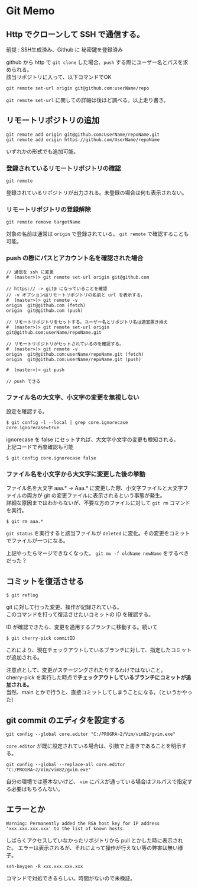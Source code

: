 # Git Memo

## Http でクローンして SSH で通信する。

前提 : SSH生成済み、Github に 秘密鍵を登録済み

github から http で `git clone` した場合、`push` する際にユーザー名とパスを求められる。  
該当リポジトリに入って、以下コマンドでOK

 	git remote set-url origin git@github.com:userName/repo

`git remote set-url` に関しての詳細は後ほど調べる。以上走り書き。

## リモートリポジトリの追加

	git remote add origin git@github.com:UserName/repoName.git
	git remote add origin https://github.com/UserName/repoName
	
いずれかの形式でも追加可能。

### 登録されているリモートリポジトリの確認

	git remote
	
登録されているリポジトリが出力される。未登録の場合は何も表示されない。

### リモートリポジトリの登録解除

	git remote remove targetName

対象の名前は通常は `origin` で登録されている。 `git remote` で確認することも可能。	


### push の際にパスとアカウント名を確認された場合

	// 通信を ssh に変更
	#  (master>)> git remote set-url origin git@github.com

	// https:// -> git@ になっていることを確認
	// -v オプションはリモートリポジトリの名前と url を表示する。
	#  (master>)> git remote -v
	origin  git@github.com (fetch)
	origin  git@github.com (push)

	// リモートリポジトリをセットする。ユーザー名とリポジトリ名は適宜置き換え
	#  (master>)> git remote set-url origin git@github.com:userName/repoName.git

	// リモートリポジトリがセットされているのを確認する。
	#  (master>)> git remote -v
	origin  git@github.com:userName/repoName.git (fetch)
	origin  git@github.com:userName/repoName.git (push)

	#  (master>)> git push

	// push できる
	
### ファイル名の大文字、小文字の変更を無視しない

設定を確認する。

	$ git config -l --local | grep core.ignorecase
	core.ignorecase=true
	
ignorecase を false にセットすれば、大文字小文字の変更も検知される。  
上記コードで再度確認も可能

	$ git config core.ignorecase false
	
### ファイル名を小文字から大文字に変更した後の挙動

ファイル名を大文字 aaa.* -> Aaa.* に変更した際、小文字ファイルと大文字ファイルの両方が git の変更ファイルに表示されるという事態が発生。  
詳細な原因まではわからないが、不要な方のファイルに対して `git rm` コマンドを実行。

	$ git rm aaa.* 

`git status` を実行すると該当ファイルが `deleted` に変化。その変更をコミットでファイルが一つになる。

上記やったらマージできなくなった。 `git mv -f oldName newName` をするべきだった？

## コミットを復活させる

	$ git reflog

git に対して行った変更、操作が記録されている。   
このコマンドを打って復活させたいコミットの ID を確認する。

ID が確認できたら、変更を適用するブランチに移動する。続いて

	$ git cherry-pick commitID

これにより、現在チェックアウトしているブランチに対して、指定したコミットが追加される。

注意点として、変更がステージングされたりするわけではないこと。  
cherry-pick を実行した時点で**チェックアウトしているブランチにコミットが追加される。**  
当然、main とかで行うと、直接コミットしてしまうことになる。（というかやった）

## git commit のエディタを設定する

`git config --global core.editor "C:/PROGRA~2/Vim/vim82/gvim.exe"`

`core.editor` が既に設定されている場合は、引数で上書きであることを明示する。

`git config --global --replace-all core.editor "C:/PROGRA~2/Vim/vim82/gvim.exe"`

自分の環境では基本ないけど、 `vim` にパスが通っている場合はフルパスで指定する必要はもちろんない。

## エラーとか

	Warning: Permanently added the RSA host key for IP address 'xxx.xxx.xxx.xxx' to the list of known hosts.

しばらくアクセスしていなかったリポジトリから pull とかした時に表示された。
エラーは表示されるが、それによって操作が行えない等の弊害は無い様子。

	ssh-keygen -R xxx.xxx.xxx.xxx

コマンドで対処できるらしい。時間がないので未検証。
